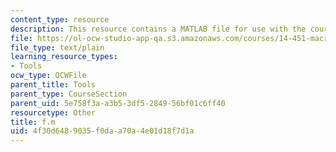 ```yaml
---
content_type: resource
description: This resource contains a MATLAB file for use with the course.
file: https://ol-ocw-studio-app-qa.s3.amazonaws.com/courses/14-451-macroeconomic-theory-i-spring-2007/4f30d6489035f0daa70a4e01d18f7d1a_f.m
file_type: text/plain
learning_resource_types:
- Tools
ocw_type: OCWFile
parent_title: Tools
parent_type: CourseSection
parent_uid: 5e758f3a-a3b5-3df5-2849-56bf01c6ff40
resourcetype: Other
title: f.m
uid: 4f30d648-9035-f0da-a70a-4e01d18f7d1a
---
```

